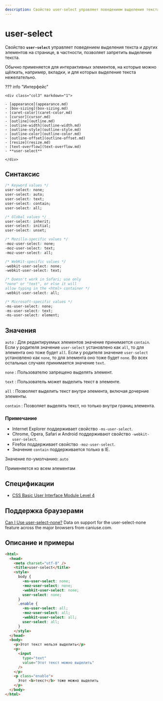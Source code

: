 ```yaml
---
description: Свойство user-select управляет поведением выделения текста и других элементов на странице, в частности, позволяет запретить выделение текста
---
```


# user-select

Свойство **`user-select`** управляет поведением выделения текста и других элементов на странице, в частности, позволяет запретить выделение текста.

Обычно применяется для интерактивных элементов, на которые можно щёлкать, например, вкладки, и для которых выделение текста нежелательно.

??? info "Интерфейс"

    <div class="col3" markdown="1">

    - [appearance](appearance.md)
    - [box-sizing](box-sizing.md)
    - [caret-color](caret-color.md)
    - [cursor](cursor.md)
    - [outline](outline.md)
    - [outline-width](outline-width.md)
    - [outline-style](outline-style.md)
    - [outline-color](outline-color.md)
    - [outline-offset](outline-offset.md)
    - [resize](resize.md)
    - [text-overflow](text-overflow.md)
    - **user-select**

    </div>

## Синтаксис

```css
/* Keyword values */
user-select: none;
user-select: auto;
user-select: text;
user-select: contain;
user-select: all;

/* Global values */
user-select: inherit;
user-select: initial;
user-select: unset;

/* Mozilla-specific values */
-moz-user-select: none;
-moz-user-select: text;
-moz-user-select: all;

/* WebKit-specific values */
-webkit-user-select: none;
-webkit-user-select: text;

/* Doesn't work in Safari; use only
"none" or "text", or else it will
allow typing in the <html> container */
-webkit-user-select: all;

/* Microsoft-specific values */
-ms-user-select: none;
-ms-user-select: text;
-ms-user-select: element;
```

## Значения

`auto`
: Для редактируемых элементов значение принимается `contain`. Если у родителя значение `user-select` установлено как `all`, то для элемента оно тоже будет `all`. Если у родителя значение `user-select` установлено как `none`, то для элемента оно тоже будет `none`. Во всех остальных случаях принимается значение `text`.

`none`
: Пользователю запрещено выделять элемент.

`text`
: Пользователь может выделить текст в элементе.

`all`
: Позволяет выделить текст внутри элемента, включая дочерние элементы.

`contain`
: Позволяет выделять текст, но только внутри границ элемента.

### Примечание

- Internet Explorer поддерживает свойство `-ms-user-select`.
- Chrome, Opera, Safari и Android поддерживают свойство `-webkit-user-select`.
- Firefox поддерживает свойство `-moz-user-select`.
- Значение `contain` поддерживается только в IE.

Значение по-умолчанию: `auto`

Применяется ко всем элементам

## Спецификации

- [CSS Basic User Interface Module Level 4](https://drafts.csswg.org/css-ui-4/#propdef-user-select)

## Поддержка браузерами

<p class="ciu_embed" data-feature="user-select-none" data-periods="future_1,current,past_1,past_2">
  <a href="http://caniuse.com/#feat=user-select-none">Can I Use user-select-none?</a> Data on support for the user-select-none feature across the major browsers from caniuse.com.
</p>

## Описание и примеры

```html
<html>
  <head>
    <meta charset="utf-8" />
    <title>user-select</title>
    <style>
      body {
        -ms-user-select: none;
        -moz-user-select: none;
        -webkit-user-select: none;
        user-select: none;
      }
      .enable {
        -ms-user-select: all;
        -moz-user-select: all;
        -webkit-user-select: all;
        user-select: all;
      }
    </style>
  </head>
  <body>
    <p>Этот текст нельзя выделить</p>
    <p>
      <input
        type="text"
        value="Этот текст можно выделить"
      />
    </p>
    <p class="enable">
      Этот <b>текст</b> тоже можно выделить
    </p>
  </body>
</html>
```
